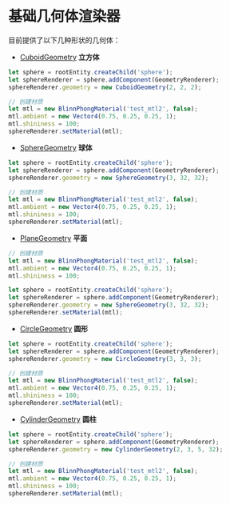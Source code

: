 # 基础几何体渲染器

目前提供了以下几种形状的几何体：

- [CuboidGeometry](${book.api}classes/core.cuboidgeometry.html) **立方体**

```typescript
let sphere = rootEntity.createChild('sphere');
let sphereRenderer = sphere.addComponent(GeometryRenderer);
sphereRenderer.geometry = new CuboidGeometry(2, 2, 2);

// 创建材质
let mtl = new BlinnPhongMaterial('test_mtl2', false);
mtl.ambient = new Vector4(0.75, 0.25, 0.25, 1);
mtl.shininess = 100;
sphereRenderer.setMaterial(mtl);
```

- [SphereGeometry](${book.api}classes/core.spheregeometry.html) **球体**

```typescript
let sphere = rootEntity.createChild('sphere');
let sphereRenderer = sphere.addComponent(GeometryRenderer);
sphereRenderer.geometry = new SphereGeometry(3, 32, 32);

// 创建材质
let mtl = new BlinnPhongMaterial('test_mtl2', false);
mtl.ambient = new Vector4(0.75, 0.25, 0.25, 1);
mtl.shininess = 100;
sphereRenderer.setMaterial(mtl);
```

- [PlaneGeometry](${book.api}classes/core.spheregeometry.html) **平面**

```typescript
// 创建材质
let mtl = new BlinnPhongMaterial('test_mtl2', false);
mtl.ambient = new Vector4(0.75, 0.25, 0.25, 1);
mtl.shininess = 100;

let sphere = rootEntity.createChild('sphere');
let sphereRenderer = sphere.addComponent(GeometryRenderer);
sphereRenderer.geometry = new SphereGeometry(3, 32, 32);
sphereRenderer.setMaterial(mtl);
```

- [CircleGeometry](${book.api}classes/core.circlegeometry.html) **圆形**

```typescript
let sphere = rootEntity.createChild('sphere');
let sphereRenderer = sphere.addComponent(GeometryRenderer);
sphereRenderer.geometry = new CircleGeometry(3, 3, 3);

// 创建材质
let mtl = new BlinnPhongMaterial('test_mtl2', false);
mtl.ambient = new Vector4(0.75, 0.25, 0.25, 1);
mtl.shininess = 100;
sphereRenderer.setMaterial(mtl);
```

- [CylinderGeometry](${book.api}classes/core.cylindergeometry.html) **圆柱**

```typescript
let sphere = rootEntity.createChild('sphere');
let sphereRenderer = sphere.addComponent(GeometryRenderer);
sphereRenderer.geometry = new CylinderGeometry(2, 3, 5, 32);

// 创建材质
let mtl = new BlinnPhongMaterial('test_mtl2', false);
mtl.ambient = new Vector4(0.75, 0.25, 0.25, 1);
mtl.shininess = 100;
sphereRenderer.setMaterial(mtl);
```